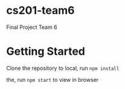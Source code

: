 # cs201-team6
Final Project Team 6

# Getting Started
Clone the repository to local, run `npm install`

the, run `npm start` to view in browser